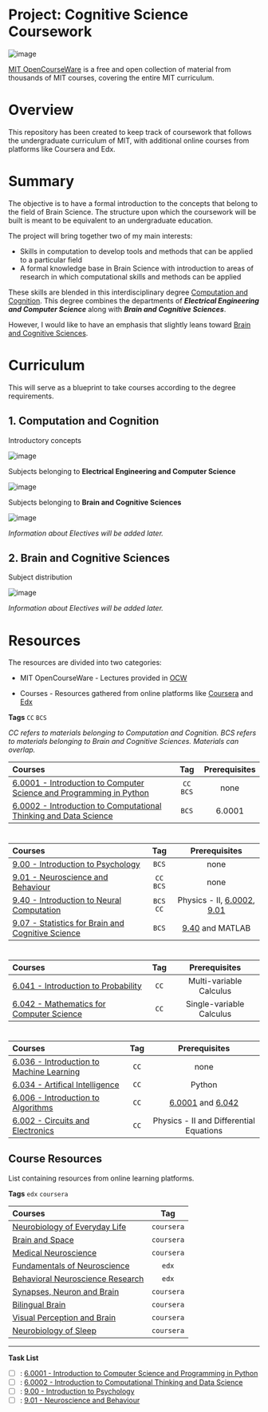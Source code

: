# **Project: Cognitive Science Coursework**

![image](https://user-images.githubusercontent.com/96816530/176765062-a3a157bd-ab05-49c6-a339-df8336e9bd60.png)


[MIT OpenCourseWare](https://ocw.mit.edu/) is a free and open collection of material from thousands of MIT courses, covering the entire MIT curriculum.

# Overview
This repository has been created to keep track of coursework that follows the undergraduate curriculum of MIT, with additional online courses from platforms like Coursera and Edx.

# Summary 
The objective is to have a formal introduction to the concepts that belong to the field of Brain Science. The structure upon which the coursework will be built is meant to be equivalent to an undergraduate education. 

The project will bring together two of my main interests:

  - Skills in computation to develop tools and methods that can be applied to a particular field
  - A formal knowledge base in Brain Science with introduction to areas of research in which computational skills and methods can be applied
  
These skills are blended in this interdisciplinary degree [Computation and Cognition](http://catalog.mit.edu/degree-charts/computation-cognition-6-9/). This degree combines the departments of ***Electrical Engineering and Computer Science*** along with ***Brain and Cognitive Sciences***.

However, I would like to have an emphasis that slightly leans toward [Brain and Cognitive Sciences](http://catalog.mit.edu/degree-charts/brain-cognitive-sciences-course-9/). 

# Curriculum
This will serve as a blueprint to take courses according to the degree requirements. 

  ## 1. Computation and Cognition
  
  Introductory concepts
  
  ![image](https://user-images.githubusercontent.com/96816530/176785972-3806dc37-665e-48c6-9462-0f5c11486ce9.png)
  
  Subjects belonging to **Electrical Engineering and Computer Science**
  
  ![image](https://user-images.githubusercontent.com/96816530/176786733-fd75615d-b44d-483d-baeb-6b757f240918.png)
  
  Subjects belonging to **Brain and Cognitive Sciences**
  
  ![image](https://user-images.githubusercontent.com/96816530/176787158-e0bb30f4-ae8d-4d0e-af93-509674b991ac.png)
  
  *Information about Electives will be added later.*
  
  ## 2. Brain and Cognitive Sciences
  
  Subject distribution
  
  ![image](https://user-images.githubusercontent.com/96816530/176788696-19d0d348-28eb-4e2f-ab30-d4fca2868b36.png)

  *Information about Electives will be added later.*


  
  


# Resources
The resources are divided into two categories:

- MIT OpenCourseWare - Lectures provided in [OCW](https://ocw.mit.edu/)

- Courses - Resources gathered from online platforms like [Coursera](https://www.coursera.org/) and [Edx](https://www.edx.org/)


**Tags**
`CC`
`BCS`

*CC refers to materials belonging to Computation and Cognition. BCS refers to materials belonging to Brain and Cognitive Sciences. Materials can overlap.*

Courses | Tag | Prerequisites
:-- | :--: | :--:
[6.0001 - Introduction to Computer Science and Programming in Python](https://ocw.mit.edu/courses/6-0001-introduction-to-computer-science-and-programming-in-python-fall-2016/pages/syllabus/) | `CC` `BCS` | none | 
[6.0002 - Introduction to Computational Thinking and Data Science](https://ocw.mit.edu/courses/6-0002-introduction-to-computational-thinking-and-data-science-fall-2016/pages/syllabus/) | `BCS` | 6.0001 |

#
Courses | Tag | Prerequisites
:-- | :--: | :--:
[9.00 - Introduction to Psychology](https://ocw.mit.edu/courses/9-00sc-introduction-to-psychology-fall-2011/pages/syllabus/) | `BCS` | none |
[9.01 - Neuroscience and Behaviour](https://ocw.mit.edu/courses/9-01-neuroscience-and-behavior-fall-2003/) | `CC` `BCS` | none |
[9.40 - Introduction to Neural Computation](https://ocw.mit.edu/courses/9-40-introduction-to-neural-computation-spring-2018/pages/syllabus/) | `BCS` `CC` | Physics - II, [6.0002](https://ocw.mit.edu/courses/6-0002-introduction-to-computational-thinking-and-data-science-fall-2016/pages/syllabus/), [9.01](https://ocw.mit.edu/courses/9-01-neuroscience-and-behavior-fall-2003/) |
[9.07 - Statistics for Brain and Cognitive Science](https://ocw.mit.edu/courses/9-07-statistics-for-brain-and-cognitive-science-fall-2016/pages/syllabus/) | `BCS` | [9.40](https://ocw.mit.edu/courses/9-40-introduction-to-neural-computation-spring-2018/pages/syllabus/) and MATLAB |

#
Courses | Tag | Prerequisites
:-- | :--: | :--:
[6.041 - Introduction to Probability](https://ocw.mit.edu/courses/6-041-probabilistic-systems-analysis-and-applied-probability-fall-2010/pages/syllabus/) | `CC` | Multi-variable Calculus|
[6.042 - Mathematics for Computer Science](https://ocw.mit.edu/courses/6-042j-mathematics-for-computer-science-fall-2010/) | `CC` | Single-variable Calculus |

#
Courses | Tag | Prerequisites
:-- | :--: | :--:
[6.036 - Introduction to Machine Learning](https://ocw.mit.edu/courses/6-036-introduction-to-machine-learning-fall-2020/) | `CC` | none |
[6.034 - Artifical Intelligence](https://ocw.mit.edu/courses/6-034-artificial-intelligence-fall-2010/pages/syllabus/) | `CC` | Python |
[6.006 - Introduction to Algorithms](https://ocw.mit.edu/courses/6-006-introduction-to-algorithms-spring-2020/) | `CC` | [6.0001](https://ocw.mit.edu/courses/6-0001-introduction-to-computer-science-and-programming-in-python-fall-2016/pages/syllabus/) and [6.042](https://ocw.mit.edu/courses/6-042j-mathematics-for-computer-science-fall-2010/) |
[6.002 - Circuits and Electronics](https://ocw.mit.edu/courses/6-002-circuits-and-electronics-spring-2007/pages/syllabus/) | `CC` | Physics - II and Differential Equations |

## Course Resources
List containing resources from online learning platforms.

**Tags**
`edx`
`coursera`

Courses | Tag |
:-- | :--: |
[Neurobiology of Everyday Life](https://www.coursera.org/learn/neurobiology) | `coursera`
[Brain and Space](https://www.coursera.org/learn/human-brain) | `coursera`
[Medical Neuroscience](https://www.coursera.org/learn/medical-neuroscience) | `coursera`
[Fundamentals of Neuroscience](https://www.edx.org/xseries/harvardx-fundamentals-of-neuroscience?index=product&queryID=1162704784a73a00f5d07807c1b386c0&position=1) | `edx`
[Behavioral Neuroscience Research](https://www.edx.org/professional-certificate/alaskax-behavioral-neuroscience-research?index=product&queryID=1162704784a73a00f5d07807c1b386c0&position=4) | `edx`
[Synapses, Neuron and Brain](https://www.coursera.org/learn/synapses) | `coursera`
[Bilingual Brain](https://www.coursera.org/learn/bilingual) | `coursera`
[Visual Perception and Brain](https://www.coursera.org/learn/visual-perception) | `coursera`
[Neurobiology of Sleep](https://www.coursera.org/learn/sleep) | `coursera`

----------------------------------------------------------------------------------------------------------------------------------------------------------------------

**Task List**

- [ ] : [6.0001 - Introduction to Computer Science and Programming in Python](https://ocw.mit.edu/courses/6-0001-introduction-to-computer-science-and-programming-in-python-fall-2016/pages/syllabus/)
- [ ] : [6.0002 - Introduction to Computational Thinking and Data Science](https://ocw.mit.edu/courses/6-0002-introduction-to-computational-thinking-and-data-science-fall-2016/pages/syllabus/)
- [ ] : [9.00 - Introduction to Psychology](https://ocw.mit.edu/courses/9-00sc-introduction-to-psychology-fall-2011/pages/syllabus/)
- [ ] : [9.01 - Neuroscience and Behaviour](https://ocw.mit.edu/courses/9-01-neuroscience-and-behavior-fall-2003/)
